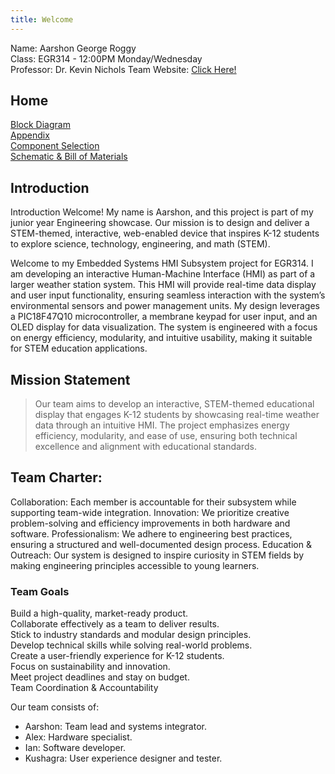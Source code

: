 ```yaml
---
title: Welcome
---
```


Name: Aarshon George Roggy  
Class: EGR314 - 12:00PM Monday/Wednesday  
Professor: Dr. Kevin Nichols
Team Website: [Click Here!](https://egr314-2025-s-306.github.io/EGR314-Team306/)

## Home
 
[Block Diagram](./block-diagram.md)  
[Appendix](./index.html)  
[Component Selection](./component-selection.md)  
[Schematic & Bill of Materials](./schematic.md)

## Introduction
Introduction
Welcome! My name is Aarshon, and this project is part of my junior year Engineering showcase. Our mission is to design and deliver a STEM-themed, interactive, web-enabled device that inspires K-12 students to explore science, technology, engineering, and math (STEM).  

Welcome to my Embedded Systems HMI Subsystem project for EGR314. I am developing an interactive Human-Machine Interface (HMI) as part of a larger weather station system. This HMI will provide real-time data display and user input functionality, ensuring seamless interaction with the system’s environmental sensors and power management units.
My design leverages a PIC18F47Q10 microcontroller, a membrane keypad for user input, and an OLED display for data visualization. The system is engineered with a focus on energy efficiency, modularity, and intuitive usability, making it suitable for STEM education applications.

## Mission Statement

> Our team aims to develop an interactive, STEM-themed educational display that engages K-12 students by showcasing real-time weather data through an intuitive HMI. The project emphasizes energy efficiency, modularity, and ease of use, ensuring both technical excellence and alignment with educational standards.

## Team Charter:

Collaboration: Each member is accountable for their subsystem while supporting team-wide integration.
Innovation: We prioritize creative problem-solving and efficiency improvements in both hardware and software.
Professionalism: We adhere to engineering best practices, ensuring a structured and well-documented design process.
Education & Outreach: Our system is designed to inspire curiosity in STEM fields by making engineering principles accessible to young learners.  


### Team Goals

Build a high-quality, market-ready product.  
Collaborate effectively as a team to deliver results.  
Stick to industry standards and modular design principles.  
Develop technical skills while solving real-world problems.  
Create a user-friendly experience for K-12 students.  
Focus on sustainability and innovation.  
Meet project deadlines and stay on budget.  
Team Coordination & Accountability

Our team consists of:  

- Aarshon: Team lead and systems integrator.
- Alex: Hardware specialist.
- Ian: Software developer.
- Kushagra: User experience designer and tester.

